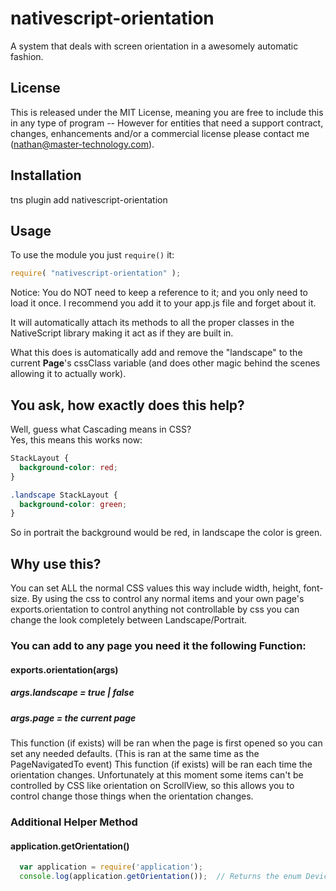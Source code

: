 # nativescript-orientation
A system that deals with screen orientation in a awesomely automatic fashion.


## License

This is released under the MIT License, meaning you are free to include this in any type of program -- However for entities that need a support contract, changes, enhancements and/or a commercial license please contact me (nathan@master-technology.com).


## Installation 

tns plugin add nativescript-orientation  


## Usage

To use the module you just `require()` it:

```js
require( "nativescript-orientation" );
```

Notice: You do NOT need to keep a reference to it; and you only need to load it once.   I recommend you add it to your app.js file and forget about it.

It will automatically attach its methods to all the proper classes in the NativeScript library making it act as if they are built in.

What this does is automatically add and remove the "landscape" to the current **Page**'s cssClass variable (and does other magic behind the scenes allowing it to actually work).  

## You ask, how exactly does this help?
Well, guess what Cascading means in CSS?  
Yes, this means this works now: 

```css
StackLayout {
  background-color: red;
}

.landscape StackLayout {
  background-color: green;
}
```

So in portrait the background would be red, in landscape the color is green.

## Why use this?
You can set ALL the normal CSS values this way include width, height, font-size.
By using the css to control any normal items and your own page's exports.orientation to control anything not controllable by css you can change the look completely between Landscape/Portrait.


### You can add to any page you need it the following Function:
#### exports.orientation(args) 
##### args.landscape = true | false
##### args.page = the current page
This function (if exists) will be ran when the page is first opened so you can set any needed defaults. (This is ran at the same time as the PageNavigatedTo event)
This function (if exists) will be ran each time the orientation changes.
Unfortunately at this moment some items can't be controlled by CSS like orientation on ScrollView, so this allows you to control change those things when the orientation changes.


### Additional Helper Method

#### application.getOrientation()
```js
  var application = require('application');
  console.log(application.getOrientation());  // Returns the enum DeviceOrientation value
```





